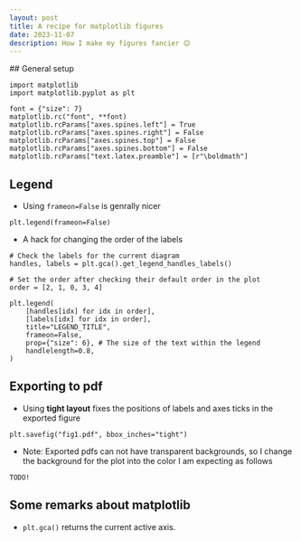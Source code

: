 ```yaml
---
layout: post
title: A recipe for matplotlib figures
date: 2023-11-07
description: How I make my figures fancier 😌
---
```


## General setup
```
import matplotlib
import matplotlib.pyplot as plt

font = {"size": 7}
matplotlib.rc("font", **font)
matplotlib.rcParams["axes.spines.left"] = True
matplotlib.rcParams["axes.spines.right"] = False
matplotlib.rcParams["axes.spines.top"] = False
matplotlib.rcParams["axes.spines.bottom"] = False
matplotlib.rcParams["text.latex.preamble"] = [r"\boldmath"]
```

## Legend
- Using `frameon=False` is genrally nicer

```
plt.legend(frameon=False)
```

- A hack for changing the order of the labels
```
# Check the labels for the current diagram
handles, labels = plt.gca().get_legend_handles_labels()

# Set the order after checking their default order in the plot
order = [2, 1, 0, 3, 4]

plt.legend(
    [handles[idx] for idx in order],
    [labels[idx] for idx in order],
    title="LEGEND_TITLE",
    frameon=False,
    prop={"size": 6}, # The size of the text within the legend
    handlelength=0.8,
)
```

## Exporting to pdf
- Using **tight layout** fixes the positions of labels and axes ticks in the exported figure
```
plt.savefig("fig1.pdf", bbox_inches="tight")
```

- Note: Exported pdfs can not have transparent backgrounds, so I change the background for the plot into the color I am expecting as follows
```
TODO!
``` 

## Some remarks about matplotlib
- `plt.gca()` returns the current active axis.
